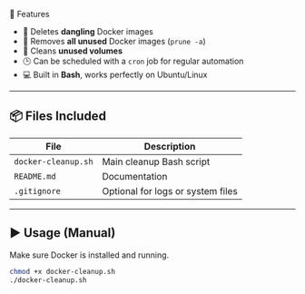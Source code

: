 🚀 Features

- 🔄 Deletes **dangling** Docker images
- 🧹 Removes **all unused** Docker images (`prune -a`)
- 🧺 Cleans **unused volumes**
- 🕒 Can be scheduled with a `cron` job for regular automation
- 💻 Built in **Bash**, works perfectly on Ubuntu/Linux

---

## 📦 Files Included

| File | Description |
|------|-------------|
| `docker-cleanup.sh` | Main cleanup Bash script |
| `README.md` | Documentation |
| `.gitignore` | Optional for logs or system files |

---

## ▶️ Usage (Manual)

Make sure Docker is installed and running.

```bash
chmod +x docker-cleanup.sh
./docker-cleanup.sh
